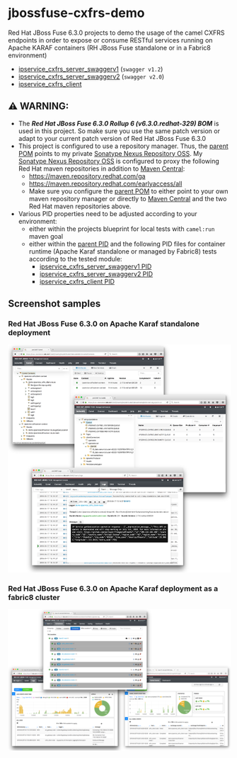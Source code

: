 # jbossfuse-cxfrs-demo
Red Hat JBoss Fuse 6.3.0 projects to demo the usage of the camel CXFRS endpoints in order to expose or consume RESTful services running on Apache KARAF containers (RH JBoss Fuse standalone or in a Fabric8 environment)
* [ipservice\_cxfrs\_server\_swaggerv1](ipservice_cxfrs_server_swaggerv1) (```swagger v1.2```)
* [ipservice\_cxfrs\_server\_swaggerv2](ipservice_cxfrs_server_swaggerv2) (```swagger v2.0```)
* [ipservice\_cxfrs\_client](ipservice_cxfrs_client)

## :warning: WARNING:
- The *__Red Hat JBoss Fuse 6.3.0 Rollup 6 (v6.3.0.redhat-329) BOM__* is used in this project. So make sure you use the same patch version or
  adapt to your current patch version of Red Hat JBoss Fuse 6.3.0
- This project is configured to use a repository manager. 
Thus, the [parent POM](pom.xml) points to my private [Sonatype Nexus Repository OSS](https://www.sonatype.com/download-oss-sonatype).
My [Sonatype Nexus Repository OSS](https://www.sonatype.com/download-oss-sonatype) is configured to proxy the following 
Red Hat maven repositories in addition to [Maven Central](https://repo1.maven.org/maven2):
  - https://maven.repository.redhat.com/ga 
  - https://maven.repository.redhat.com/earlyaccess/all
  - Make sure you configure the [parent POM](pom.xml) to either point to
your own maven repository manager or directly to [Maven Central](https://repo1.maven.org/maven2) and
the two Red Hat maven repositories above.
- Various PID properties need to be adjusted according to your environment:
  - either within the projects blueprint for local tests with ```camel:run``` maven goal
  - either within the [parent PID](src/main/fabric8/org.jeannyil.fuse.cxfrs.demo.properties) and the following PID files for container runtime (Apache Karaf standalone or managed by Fabric8)
tests according to the tested module:
    - [ipservice\_cxfrs\_server\_swaggerv1 PID](ipservice_cxfrs_server_swaggerv1/src/main/fabric8/org.jeannyil.fuse.demo.ipservicecxfrsserver.properties)
    - [ipservice\_cxfrs\_server\_swaggerv2 PID](ipservice_cxfrs_server_swaggerv2/src/main/fabric8/org.jeannyil.fuse.demo.ipservicecxfrsserver.properties)
    - [ipservice\_cxfrs\_client PID](ipservice_cxfrs_client/src/main/fabric8/org.jeannyil.fuse.demo.ipservicecxfrsclient.properties)

## Screenshot samples

### Red Hat JBoss Fuse 6.3.0 on Apache Karaf standalone deployment 
![Fuse on Apache Karaf Standalone Deployment](images/Fuse_Standalone_Deployment.png)

### Red Hat JBoss Fuse 6.3.0 on Apache Karaf deployment as a fabric8 cluster
![Fuse on Apache Karaf Fabric Cluster Deployment](images/Fuse_Fabric8_Deployment.png)
